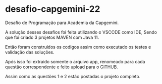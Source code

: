 # desafio-capgemini-22
Desafio de Programação para Academia da Capgemini.

A solução desses desafios foi feita utilizando o VSCODE como IDE, Sendo que foi criado 3 projetos MAVEN com Java 11.

Então foram construidos os codigos assim como executado os testes e validação das soluções.

Após isso foi extraido somente o arquivo app, renomeado para cada questão correspondente e feito upload para o GITHUB.

Assim como as questões 1 e 2 estão postadas o projeto completo.

